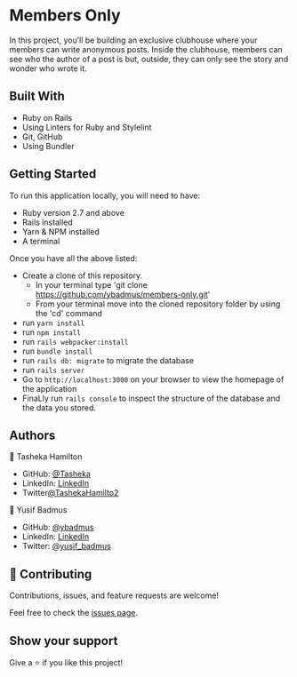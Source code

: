 # Members Only

In this project, you’ll be building an exclusive clubhouse where your members can write anonymous posts. Inside the clubhouse, members can see who the author of a post is but, outside, they can only see the story and wonder who wrote it.

## Built With

- Ruby on Rails
- Using Linters for Ruby and Stylelint
- Git, GitHub
- Using Bundler

## Getting Started

To run this application locally, you will need to have:

- Ruby version 2.7 and above
- Rails installed
- Yarn & NPM installed
- A terminal

Once you have all the above listed:

- Create a clone of this repository. 
  - In your terminal type 'git clone https://github.com/ybadmus/members-only.git'
  - From your terminal move into the cloned repository folder by using the 'cd' command 
- run `yarn install` 
- run `npm install`
- run `rails webpacker:install`
- run `bundle install`
- run `rails db: migrate` to migrate the database 
- run `rails server`
- Go to `http://localhost:3000` on your browser to view the homepage of the application 
- FinaLly run `rails console` to inspect the structure of the database and the data you stored.

## Authors

👤 Tasheka Hamilton

- GitHub: [@Tasheka](https://github.com/Tasheka)
- LinkedIn: [LinkedIn](https://www.linkedin.com/in/tasheka-m-hamilton/)
- Twitter[@TashekaHamilto2](https://twitter.com/TashekaHamilto2)

👤 Yusif Badmus

- GitHub: [@ybadmus](https://github.com/ybadmus) 
- LinkedIn: [LinkedIn](https://www.linkedin.com/in/ybadmus/)
- Twitter: [@yusif_badmus](https://twitter.com/yusif_badmus)

## 🤝 Contributing

Contributions, issues, and feature requests are welcome!

Feel free to check the [issues page](https://github.com/ybadmus/members-only/issues).

## Show your support

Give a ⭐️ if you like this project!
